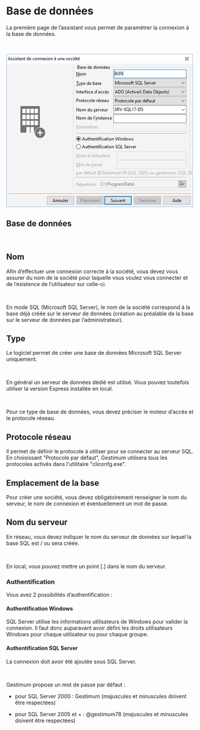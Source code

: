 






# Base de données




La première page de l’assistant vous permet de paramétrer la connexion 
 à la base de données.


 


![](../../assets/images/Ouvrir/2/AssistantConnexionChoixBase2.png)


## Base de données


 


## Nom


Afin d’effectuer une connexion correcte à la société, vous devez vous 
 assurer du nom de la société pour laquelle vous voulez vous connecter 
 et de l’existence de l’utilisateur sur celle-ci.


 


En mode SQL (Microsoft SQL Server), le nom de la société correspond 
 à la base déjà créée sur le serveur de données (création au préalable 
 de la base sur le serveur de données par l’administrateur).


## Type


Le logiciel permet de créer une base de données Microsoft SQL Server 
 uniquement.


 


En général un serveur de données dédié est utilisé. Vous pouvez toutefois 
 utiliser la version Express installée en local.


 


Pour ce type de base de données, vous devez préciser le moteur d’accès 
 et le protocole réseau.


## Protocole réseau


Il permet de définir le protocole à utiliser pour se connecter au serveur 
 SQL. En choisissant "Protocole par défaut", Gestimum utilisera 
 tous les protocoles activés dans l'utilitaire "cliconfg.exe".


## Emplacement de la base


Pour créer une société, vous devez obligatoirement renseigner le nom 
 du serveur, le nom de connexion et éventuellement un mot de passe.


## Nom du serveur


En réseau, vous devez indiquer le nom du serveur de données sur lequel 
 la base SQL est / ou sera créée.


 


En local, vous pouvez mettre un point [.] dans le nom du serveur.


### Authentification


Vous avez 2 possibilités d’authentification :


#### Authentification Windows


SQL Server utilise les informations utilisateurs de Windows pour valider 
 la connexion. Il faut donc auparavant avoir défini les droits utilisateurs 
 Windows pour chaque utilisateur ou pour chaque groupe.


#### Authentification SQL Server


La connexion doit avoir été ajoutée sous SQL Server.


 


Gestimum propose un mot de passe par défaut :


- pour SQL Server 2000 : Gestimum (majuscules et minuscules doivent 
 être respectées)


- pour SQL Server 2005 et + : @gestimum78 (majuscules et minuscules 
 doivent être respectées)


